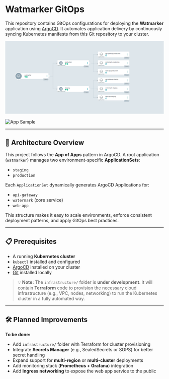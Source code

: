 # Watmarker GitOps

This repository contains GitOps configurations for deploying the **Watmarker** application using [ArgoCD](https://argo-cd.readthedocs.io/). It automates application delivery by continuously syncing Kubernetes manifests from this Git repository to your cluster.

![ArgoCD Deployment](https://github.com/brandoyts/watmarker-gitops/raw/master/diagrams/argocd.png "argocd deployment")

![App Sample](https://github.com/brandoyts/watmarker-gitops/raw/master/diagrams/app-sample.gif "app sample")

---

## 🧠 Architecture Overview

This project follows the **App of Apps** pattern in ArgoCD. A root application (`watmarker`) manages two environment-specific **ApplicationSets**:

- `staging`
- `production`

Each `ApplicationSet` dynamically generates ArgoCD Applications for:

- `api-gateway`
- `watermark` (core service)
- `web-app`

This structure makes it easy to scale environments, enforce consistent deployment patterns, and apply GitOps best practices.

---

## 📋 Prerequisites

- A running **Kubernetes cluster**
- `kubectl` installed and configured
- [ArgoCD](https://argo-cd.readthedocs.io/) installed on your cluster
- [Git](https://git-scm.com/) installed locally

> 💡 **Note:** The `infrastructure/` folder is **under development**. It will contain **Terraform** code to provision the necessary cloud infrastructure (e.g., VPC, nodes, networking) to run the Kubernetes cluster in a fully automated way.

---

## 🛠️ Planned Improvements

**To be done:**

- Add `infrastructure/` folder with Terraform for cluster provisioning
- Integrate **Secrets Manager** (e.g., SealedSecrets or SOPS) for better secret handling
- Expand support for **multi-region** or **multi-cluster** deployments
- Add monitoring stack (**Prometheus + Grafana**) integration
- Add **Ingress networking** to expose the web app service to the public
